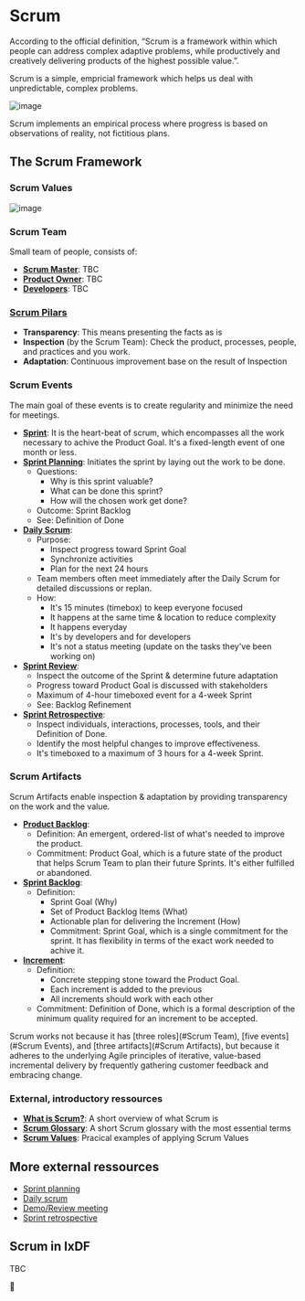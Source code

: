 # Scrum

According to the official definition, “Scrum is a framework within which people
can address complex adaptive problems, while productively and creatively delivering
products of the highest possible value.”.

Scrum is a simple, empricial framework which helps us deal with unpredictable, complex problems.

![image](https://scrumorg-website-prod.s3.amazonaws.com/drupal/inline-images/2021-01/scrumorg-scrum-framework-3000.png)

Scrum implements an empirical process where progress is based on observations of reality, not fictitious plans.

## The Scrum Framework

### Scrum Values

![image](https://user-images.githubusercontent.com/77272856/150678447-cafcd33b-23df-4595-8292-e94f79a8edca.png)

### Scrum Team

Small team of people, consists of:
- **[Scrum Master](https://www.scrum.org/resources/what-is-a-scrum-master)**: TBC 
- **[Product Owner](https://www.scrum.org/resources/what-is-a-product-owner)**: TBC
- **[Developers](https://www.scrum.org/resources/what-is-a-scrum-developer)**: TBC

### [Scrum Pilars](https://www.scrum.org/resources/blog/three-pillars-empiricism-scrum)
- **Transparency**: This means presenting the facts as is
- **Inspection** (by the Scrum Team): Check the product, processes, people, and practices and you work.
- **Adaptation**: Continuous improvement base on the result of Inspection

### Scrum Events
The main goal of these events is to create regularity and minimize the need for meetings.
- **[Sprint](https://www.scrum.org/resources/what-is-a-sprint-in-scrum)**: 
    It is the heart-beat of scrum, which encompasses all the work necessary to achive the Product Goal.
    It's a fixed-length event of one month or less.
- **[Sprint Planning](https://www.scrum.org/resources/what-is-sprint-planning)**: Initiates the sprint by laying out the work to be done.
  - Questions: 
    - Why is this sprint valuable?
    - What can be done this sprint?
    - How will the chosen work get done?
  - Outcome: Sprint Backlog
  - See: Definition of Done
- **[Daily Scrum](https://www.scrum.org/resources/what-is-a-daily-scrum)**: 
  - Purpose:
    - Inspect progress toward Sprint Goal
    - Synchronize activities
    - Plan for the next 24 hours
  - Team members often meet immediately after the Daily Scrum for detailed discussions or replan.
  - How:
    - It's 15 minutes (timebox) to keep everyone focused
    - It happens at the same time & location to reduce complexity
    - It happens everyday
    - It's by developers and for developers
    - It's not a status meeting (update on the tasks they've been working on)
- **[Sprint Review](https://www.scrum.org/resources/what-is-a-sprint-review)**:
  - Inspect the outcome of the Sprint & determine future adaptation
  - Progress toward Product Goal is discussed with stakeholders
  - Maximum of 4-hour timeboxed event for a 4-week Sprint
  - See: Backlog Refinement
- **[Sprint Retrospective](https://www.scrum.org/resources/what-is-a-sprint-retrospective)**:
  - Inspect individuals, interactions, processes, tools, and their Definition of Done.
  - Identify the most helpful changes to improve effectiveness.
  - It's timeboxed to a maximum of 3 hours for a 4-week Sprint.

### Scrum Artifacts

Scrum Artifacts enable inspection & adaptation by providing transparency on the work and the value.
- **[Product Backlog](https://www.scrum.org/resources/what-is-a-product-backlog)**: 
  - Definition: An emergent, ordered-list of what's needed to improve the product. 
  - Commitment: Product Goal, which is a future state of the product that helps
    Scrum Team to plan their future Sprints. It's either fulfilled or abandoned.
- **[Sprint Backlog](https://www.scrum.org/resources/what-is-a-sprint-backlog)**:
  - Definition:
    - Sprint Goal (Why)
    - Set of Product Backlog Items (What)
    - Actionable plan for delivering the Increment (How)
    - Commitment: Sprint Goal, which is a single commitment for the sprint. It has
      flexibility in terms of the exact work needed to achive it.
- **[Increment](https://www.scrum.org/resources/what-is-an-increment)**:
  - Definition: 
    - Concrete stepping stone toward the Product Goal.
    - Each increment is added to the previous
    - All increments should work with each other
  - Commitment: Definition of Done, which is a formal description of the minimum
    quality required for an increment to be accepted.


Scrum works not because it has [three roles](#Scrum Team), [five events](#Scrum Events),
and [three artifacts](#Scrum Artifacts), but because it adheres to the underlying
Agile principles of iterative, value-based incremental delivery by frequently gathering
customer feedback and embracing change.

### External, introductory ressources

- **[What is Scrum?](https://www.scrum.org/resources/what-is-scrum)**: A short overview of what Scrum is
- **[Scrum Glossary](https://www.scrum.org/resources/scrum-glossary)**: A short Scrum glossary with the most essential terms
- **[Scrum Values](https://kissflow.com/project/agile/how-to-apply-5-scrum-values/)**: Pracical examples of applying Scrum Values

## More external ressources

-   [Sprint planning](https://www.mountaingoatsoftware.com/agile/scrum/meetings/sprint-planning-meeting)
-   [Daily scrum](https://www.mountaingoatsoftware.com/agile/scrum/meetings/daily-scrum)
-   [Demo/Review meeting](https://www.mountaingoatsoftware.com/agile/scrum/meetings/sprint-review-meeting)
-   [Sprint retrospective](https://www.mountaingoatsoftware.com/agile/scrum/meetings/sprint-retrospective)

## Scrum in IxDF

TBC

🦄
